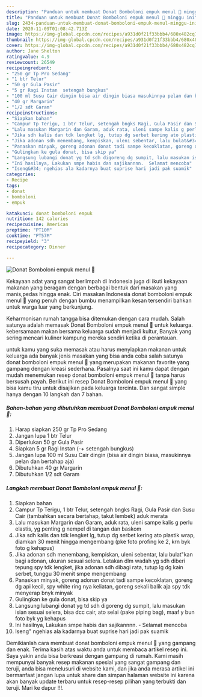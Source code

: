 ```yaml
---
description: "Panduan untuk membuat Donat Bomboloni empuk menul 🍩 minggu ini"
title: "Panduan untuk membuat Donat Bomboloni empuk menul 🍩 minggu ini"
slug: 2434-panduan-untuk-membuat-donat-bomboloni-empuk-menul-minggu-ini
date: 2020-11-09T01:08:42.713Z
image: https://img-global.cpcdn.com/recipes/a931d0f21f33bbb4/680x482cq70/donat-bomboloni-empuk-menul-🍩-foto-resep-utama.jpg
thumbnail: https://img-global.cpcdn.com/recipes/a931d0f21f33bbb4/680x482cq70/donat-bomboloni-empuk-menul-🍩-foto-resep-utama.jpg
cover: https://img-global.cpcdn.com/recipes/a931d0f21f33bbb4/680x482cq70/donat-bomboloni-empuk-menul-🍩-foto-resep-utama.jpg
author: Jane Shelton
ratingvalue: 4.9
reviewcount: 26549
recipeingredient:
- "250 gr Tp Pro Sedang"
- "1 btr Telur"
- "50 gr Gula Pasir"
- "5 gr Ragi Instan  setengah bungkus"
- "100 ml Susu Cair dingin bisa air dingin biasa masukinnya pelan dan bertahap aja"
- "40 gr Margarin"
- "1/2 sdt Garam"
recipeinstructions:
- "Siapkan bahan"
- "Campur Tp Terigu, 1 btr Telur, setengah bngks Ragi, Gula Pasir dan Susu Cair (tambahkan secara bertahap, takut lembek) aduk merata"
- "Lalu masukan Margarin dan Garam, aduk rata, uleni sampe kalis g perlu elastis, yg penting g nempel di tangan dan baskom"
- "Jika sdh kalis dan tdk lengket lg, tutup dg serbet kering ato plastik wrap, diamkan 30 menit hingga mengembang (pke foto profing ke 2, krn byk foto g kehapus)"
- "Jika adonan sdh menembang, kempiskan, uleni sebentar, lalu bulat&#34;kan bagi adonan, ukuran sesuai selera. Letakan dlm wadah yg sdh diberi tepung spy tdk lengket, jika adonan sdh dibagi rata, tutup lg dg kain serbet, tunggu 30 menit smpe mengembang"
- "Panaskan minyak, goreng adonan donat tadi sampe kecoklatan, goreng dg api kecil, spy white ring nya keliatan, goreng sekali balik aja spy tdk menyerap bnyk minyak"
- "Gulingkan ke gula donat, bisa skip ya"
- "Langsung lubangi donat yg td sdh digoreng dg sumpit, lalu masukan isian sesuai selera, bisa dcc cair, ato selai (pake piping bag), maaf y bun foto byk yg kehapus"
- "Ini hasilnya, Lakukan smpe habis dan sajikannnn.  Selamat mencoba"
- "Iseng&#34; ngehias ala kadarnya buat suprise hari jadi pak suamik"
categories:
- Recipe
tags:
- donat
- bomboloni
- empuk

katakunci: donat bomboloni empuk 
nutrition: 142 calories
recipecuisine: American
preptime: "PT10M"
cooktime: "PT57M"
recipeyield: "3"
recipecategory: Dinner

---
```



![Donat Bomboloni empuk menul 🍩](https://img-global.cpcdn.com/recipes/a931d0f21f33bbb4/680x482cq70/donat-bomboloni-empuk-menul-🍩-foto-resep-utama.jpg)

Kekayaan adat yang sangat berlimpah di Indonesia juga di ikuti kekayaan makanan yang beragam dengan berbagai bentuk dari masakan yang manis,pedas hingga enak. Ciri masakan Indonesia donat bomboloni empuk menul 🍩 yang penuh dengan bumbu menampilkan kesan tersendiri bahkan untuk warga luar yang berkunjung.




Keharmonisan rumah tangga bisa ditemukan dengan cara mudah. Salah satunya adalah memasak Donat Bomboloni empuk menul 🍩 untuk keluarga. kebersamaan makan bersama keluarga sudah menjadi kultur, Banyak yang sering mencari kuliner kampung mereka sendiri ketika di perantauan.

untuk kamu yang suka memasak atau harus menyiapkan makanan untuk keluarga ada banyak jenis masakan yang bisa anda coba salah satunya donat bomboloni empuk menul 🍩 yang merupakan makanan favorite yang gampang dengan kreasi sederhana. Pasalnya saat ini kamu dapat dengan mudah menemukan resep donat bomboloni empuk menul 🍩 tanpa harus bersusah payah.
Berikut ini resep Donat Bomboloni empuk menul 🍩 yang bisa kamu tiru untuk disajikan pada keluarga tercinta. Dan sangat simple hanya dengan 10 langkah dan 7 bahan.


<!--inarticleads1-->

##### Bahan-bahan yang dibutuhkan membuat Donat Bomboloni empuk menul 🍩:

1. Harap siapkan 250 gr Tp Pro Sedang
1. Jangan lupa 1 btr Telur
1. Diperlukan 50 gr Gula Pasir
1. Siapkan 5 gr Ragi Instan (-+ setengah bungkus)
1. Jangan lupa 100 ml Susu Cair dingin (bisa air dingin biasa, masukinnya pelan dan bertahap aja)
1. Dibutuhkan 40 gr Margarin
1. Dibutuhkan 1/2 sdt Garam




<!--inarticleads2-->

##### Langkah membuat  Donat Bomboloni empuk menul 🍩:

1. Siapkan bahan
1. Campur Tp Terigu, 1 btr Telur, setengah bngks Ragi, Gula Pasir dan Susu Cair (tambahkan secara bertahap, takut lembek) aduk merata
1. Lalu masukan Margarin dan Garam, aduk rata, uleni sampe kalis g perlu elastis, yg penting g nempel di tangan dan baskom
1. Jika sdh kalis dan tdk lengket lg, tutup dg serbet kering ato plastik wrap, diamkan 30 menit hingga mengembang (pke foto profing ke 2, krn byk foto g kehapus)
1. Jika adonan sdh menembang, kempiskan, uleni sebentar, lalu bulat&#34;kan bagi adonan, ukuran sesuai selera. Letakan dlm wadah yg sdh diberi tepung spy tdk lengket, jika adonan sdh dibagi rata, tutup lg dg kain serbet, tunggu 30 menit smpe mengembang
1. Panaskan minyak, goreng adonan donat tadi sampe kecoklatan, goreng dg api kecil, spy white ring nya keliatan, goreng sekali balik aja spy tdk menyerap bnyk minyak
1. Gulingkan ke gula donat, bisa skip ya
1. Langsung lubangi donat yg td sdh digoreng dg sumpit, lalu masukan isian sesuai selera, bisa dcc cair, ato selai (pake piping bag), maaf y bun foto byk yg kehapus
1. Ini hasilnya, Lakukan smpe habis dan sajikannnn.  - Selamat mencoba
1. Iseng&#34; ngehias ala kadarnya buat suprise hari jadi pak suamik




Demikianlah cara membuat donat bomboloni empuk menul 🍩 yang gampang dan enak. Terima kasih atas waktu anda untuk membaca artikel resep ini. Saya yakin anda bisa berkreasi dengan gampang di rumah. Kami masih mempunyai banyak resep makanan spesial yang sangat gampang dan teruji, anda bisa menelusuri di website kami, dan jika anda merasa artikel ini bermanfaat jangan lupa untuk share dan simpan halaman website ini karena akan banyak update terbaru untuk resep-resep pilihan yang terbukti dan teruji. Mari ke dapur !!!. 
